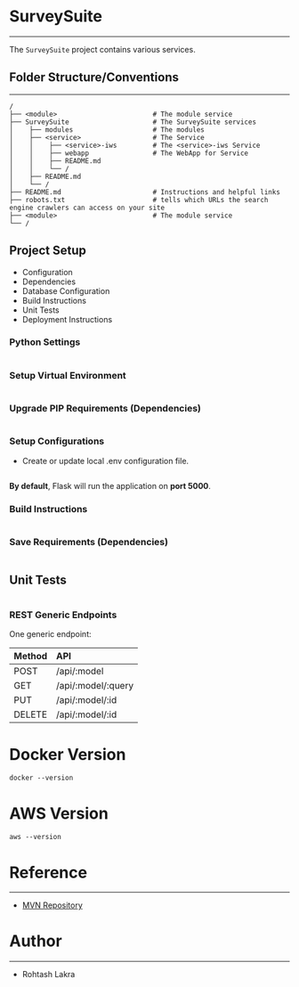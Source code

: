 # SurveySuite

---

The ```SurveySuite``` project contains various services.


## Folder Structure/Conventions

---

```
/
├── <module>                        # The module service
├── SurveySuite                     # The SurveySuite services
│    ├── modules                    # The modules
│    ├── <service>                  # The Service
│    │    ├── <service>-iws         # The <service>-iws Service
│    │    ├── webapp                # The WebApp for Service
│    │    ├── README.md
│    │    └── /
│    ├── README.md
│    └── /
├── README.md                       # Instructions and helpful links
├── robots.txt                      # tells which URLs the search engine crawlers can access on your site
├── <module>                        # The module service
└── /
```

## Project Setup

* Configuration
* Dependencies
* Database Configuration
* Build Instructions
* Unit Tests
* Deployment Instructions

### Python Settings
```shell
```

### Setup Virtual Environment
```
```

### Upgrade PIP Requirements (Dependencies)
```shell
```

### Setup Configurations

- Create or update local .env configuration file.

```shell
```

**By default**, Flask will run the application on **port 5000**.

### Build Instructions
```shell
```

### Save Requirements (Dependencies)
```shell
```

## Unit Tests
```shell
```




### REST Generic Endpoints

One generic endpoint:

| Method | API                |
|:-------|:-------------------|
| POST   | /api/:model        |
| GET    | /api/:model/:query |
| PUT    | /api/:model/:id    |
| DELETE | /api/:model/:id    |




# Docker Version
```shell
docker --version
```

# AWS Version
```shell
aws --version
```



# Reference

---

- [MVN Repository](https://mvnrepository.com)



# Author

---

- Rohtash Lakra



